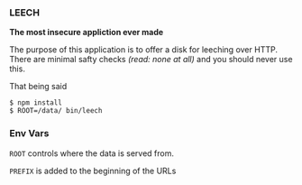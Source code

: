 ### LEECH

**The most insecure appliction ever made**

The purpose of this application is to offer a disk for leeching over HTTP.
There are minimal safty checks *(read: none at all)* and you should never use
this.

That being said

```
$ npm install
$ ROOT=/data/ bin/leech
```

### Env Vars

`ROOT` controls where the data is served from.

`PREFIX` is added to the beginning of the URLs